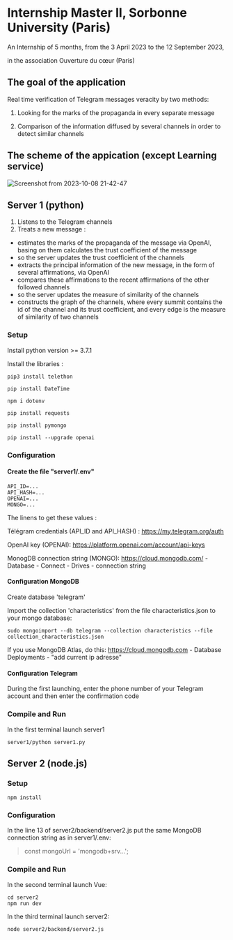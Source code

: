# Internship Master II, Sorbonne University (Paris)
An Internship of 5 months, from the 3 April 2023 to the 12 September 2023, 

in the association Ouverture du cœur (Paris)

## The goal of the application
Real time verification of Telegram messages veracity by two methods:

1) Looking for the marks of the propaganda in every separate message

2) Comparison of the information diffused by several channels in order to detect similar channels

## The scheme of the appication (except Learning service)

![Screenshot from 2023-10-08 21-42-47](https://github.com/akostrik/stage_telegram/assets/22834202/fb1a73ae-25fb-4732-916d-e04c3dc3fd01)

## Server 1 (python)
1) Listens to the Telegram channels
2) Treats a new message :
- estimates the marks of the propaganda of the message via OpenAI, basing on them calculates the trust coefficient of the message 
- so the server updates the trust coefficient of the channels
- extracts the principal information of the new message, in the form of several affirmations, via OpenAI
- compares these affirmations to the recent affirmations of the other followed channels
- so the server updates the measure of similarity of the channels
- constructs the graph of the channels, where every summit contains the id of the channel and its trust coefficient, and every edge is the measure of similarity of two channels 
  
### Setup 
Install python version >= 3.7.1

Install the libraries :
```
pip3 install telethon
```
```
pip install DateTime
```
```
npm i dotenv
```
```
pip install requests
```
```
pip install pymongo
```
```
pip install --upgrade openai
```
### Configuration
#### Create the file "server1/.env" 
```
API_ID=...
API_HASH=...
OPENAI=...
MONGO=...
```
The linens to get these values :

Télégram credentials (API_ID and API_HASH) : https://my.telegram.org/auth

OpenAI key (OPENAI): https://platform.openai.com/account/api-keys

MonogDB connection string (MONGO): https://cloud.mongodb.com/ - Database - Connect - Drives - connection string

#### Configuration MongoDB

Create database 'telegram'

Import the collection 'characteristics' from the file characteristics.json to your mongo database:

```
sudo mongoimport --db telegram --collection characteristics --file collection_characteristics.json
```

If you use MongoDB Atlas, do this: https://cloud.mongodb.com - Database Deployments - "add current ip adresse"

#### Configuration Telegram
During the first launching, enter the phone number of your Telegram account and then enter the confirmation code
### Compile and Run
In the first terminal launch server1
```
server1/python server1.py
```

## Server 2 (node.js)
### Setup
```
npm install
```
### Configuration
In the line 13 of server2/backend/server2.js put the same MongoDB connection string as in server1/.env:
> const mongoUrl = 'mongodb+srv...';
### Compile and Run
In the second terminal launch Vue:
```
cd server2
npm run dev
```
In the third terminal launch server2:
```
node server2/backend/server2.js
```
